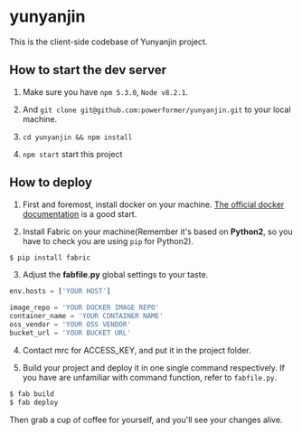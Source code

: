 # yunyanjin

This is the client-side codebase of Yunyanjin project.

## How to start the dev server

1. Make sure you have `npm 5.3.0`, `Node v8.2.1`.

2. And `git clone git@github.com:powerformer/yunyanjin.git` to your local machine.

3. `cd yunyanjin && npm install`

4. `npm start` start this project

## How to deploy

1. First and foremost, install docker on your machine. [The official docker documentation](https://docs.docker.com/engine/installation/) is a good start.

2. Install Fabric on your machine(Remember it's based on **Python2**, so you have to check you are using `pip` for Python2).

```bash
$ pip install fabric
```

3. Adjust the **fabfile.py** global settings to your taste.

```python
env.hosts = ['YOUR HOST']

image_repo = 'YOUR DOCKER IMAGE REPO'
container_name = 'YOUR CONTAINER NAME'
oss_vendor = 'YOUR OSS VENDOR'
bucket_url = 'YOUR BUCKET URL'
```

4. Contact mrc for ACCESS_KEY, and put it in the project folder.

5. Build your project and deploy it in one single command respectively. If you have are unfamiliar with command function, refer to `fabfile.py`.

```bash
$ fab build
$ fab deploy
```

Then grab a cup of coffee for yourself, and you'll see your changes alive.